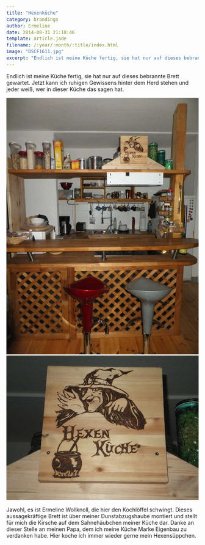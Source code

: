 ```yaml
---
title: "Hexenküche"
category: brandings
author: Ermeline
date: 2014-08-31 21:18:46
template: article.jade
filename: /:year/:month/:title/index.html
image: "DSCF1611.jpg"
excerpt: "Endlich ist meine Küche fertig, sie hat nur auf dieses bebrannte Brett gewartet. "
---
```


Endlich ist meine Küche fertig, sie hat nur auf dieses bebrannte Brett gewartet. Jetzt kann ich ruhigen Gewissens hinter dem Herd stehen und jeder weiß, wer in dieser Küche das sagen hat.

![DSCF1613](DSCF1613.jpg)
![DSCF1611](DSCF1611.jpg)

Jawohl, es ist Ermeline Wollknoll, die hier den Kochlöffel schwingt. Dieses aussagekräftige Brett ist über meiner Dunstabzugshaube montiert und stellt für mich die Kirsche auf dem Sahnehäubchen meiner Küche dar. Danke an dieser Stelle an meinen Papa, dem ich meine Küche Marke Eigenbau zu verdanken habe. Hier koche ich immer wieder gerne mein Hexensüppchen.

 
